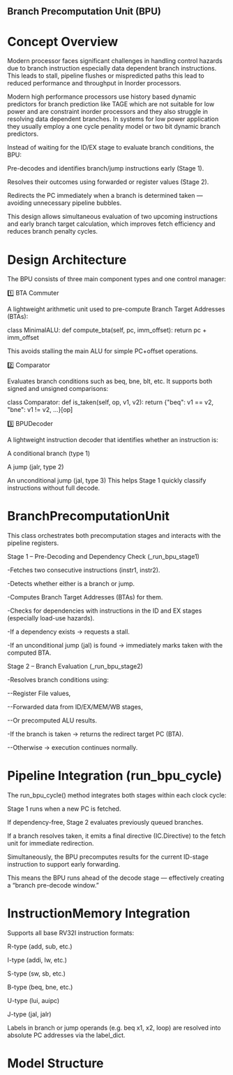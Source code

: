 ##  Branch Precomputation Unit (BPU)
# Concept Overview

Modern processor faces significant challenges in handling control hazards due to branch instruction especially data dependent branch instructions. This leads to stall, pipeline flushes or mispredicted paths this lead to reduced performance and throughput in Inorder processors.

Modern high performance processors use history based dynamic predictors for branch prediction like TAGE which are not suitable for low power and are constraint inorder processors and they also struggle in resolving data dependent branches. In systems for low power application they usually employ a one cycle penality model or two bit dynamic branch predictors.

Instead of waiting for the ID/EX stage to evaluate branch conditions, the BPU:

Pre-decodes and identifies branch/jump instructions early (Stage 1).

Resolves their outcomes using forwarded or register values (Stage 2).

Redirects the PC immediately when a branch is determined taken — avoiding unnecessary pipeline bubbles.

This design allows simultaneous evaluation of two upcoming instructions and early branch target calculation, which improves fetch efficiency and reduces branch penalty cycles.

 # Design Architecture

The BPU consists of three main component types and one control manager:

1️⃣ BTA Commuter

A lightweight arithmetic unit used to pre-compute Branch Target Addresses (BTAs):

class MinimalALU:
    def compute_bta(self, pc, imm_offset):
        return pc + imm_offset


This avoids stalling the main ALU for simple PC+offset operations.

2️⃣ Comparator

Evaluates branch conditions such as beq, bne, blt, etc.
It supports both signed and unsigned comparisons:

class Comparator:
    def is_taken(self, op, v1, v2):
        return {"beq": v1 == v2, "bne": v1 != v2, ...}[op]

3️⃣ BPUDecoder

A lightweight instruction decoder that identifies whether an instruction is:

A conditional branch (type 1)

A jump (jalr, type 2)

An unconditional jump (jal, type 3)
This helps Stage 1 quickly classify instructions without full decode.

# BranchPrecomputationUnit 

This class orchestrates both precomputation stages and interacts with the pipeline registers.

Stage 1 – Pre-Decoding and Dependency Check (_run_bpu_stage1)

-Fetches two consecutive instructions (instr1, instr2).

-Detects whether either is a branch or jump.

-Computes Branch Target Addresses (BTAs) for them.

-Checks for dependencies with instructions in the ID and EX stages (especially load-use hazards).

-If a dependency exists → requests a stall.

-If an unconditional jump (jal) is found → immediately marks taken with the computed BTA.

Stage 2 – Branch Evaluation (_run_bpu_stage2)

-Resolves branch conditions using:

--Register File values,

--Forwarded data from ID/EX/MEM/WB stages,

--Or precomputed ALU results.

-If the branch is taken → returns the redirect target PC (BTA).

--Otherwise → execution continues normally.

# Pipeline Integration (run_bpu_cycle)

The run_bpu_cycle() method integrates both stages within each clock cycle:

Stage 1 runs when a new PC is fetched.

If dependency-free, Stage 2 evaluates previously queued branches.

If a branch resolves taken, it emits a final directive (IC.Directive) to the fetch unit for immediate redirection.

Simultaneously, the BPU precomputes results for the current ID-stage instruction to support early forwarding.

This means the BPU runs ahead of the decode stage — effectively creating a “branch pre-decode window.”

# InstructionMemory Integration

Supports all base RV32I instruction formats:

R-type (add, sub, etc.)

I-type (addi, lw, etc.)

S-type (sw, sb, etc.)

B-type (beq, bne, etc.)

U-type (lui, auipc)

J-type (jal, jalr)

Labels in branch or jump operands (e.g. beq x1, x2, loop) are resolved into absolute PC addresses via the label_dict.

# Model Structure 

